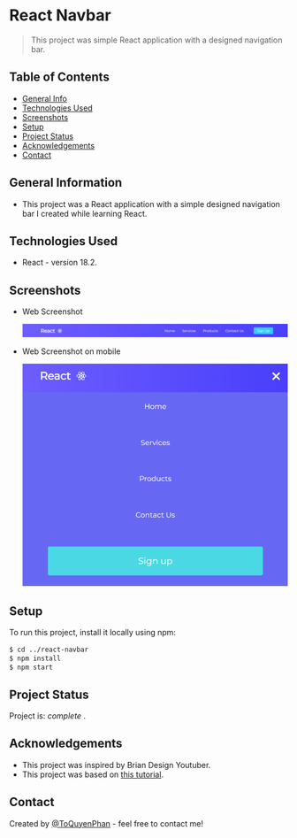 # React Navbar

> This project was simple React application with a designed navigation bar.

## Table of Contents
* [General Info](#general-information)
* [Technologies Used](#technologies-used)
* [Screenshots](#screenshots)
* [Setup](#setup)
* [Project Status](#project-status)
* [Acknowledgements](#acknowledgements)
* [Contact](#contact)

## General Information
- This project was a React application with a simple designed navigation bar I created while learning React.

## Technologies Used
- React - version 18.2.

## Screenshots
- Web Screenshot
  
    ![Project screenshot](./public/images/screenshot.png)

- Web Screenshot on mobile
  
    ![Project screenshot](./public/images/screenshot-mobile.png)

## Setup
To run this project, install it locally using npm:

```
$ cd ../react-navbar
$ npm install
$ npm start
```

## Project Status
Project is: _complete_ .

## Acknowledgements
- This project was inspired by Brian Design Youtuber.
- This project was based on [this tutorial](https://www.youtube.com/watch?v=fL8cFqhTHwA&t=3053s).


## Contact
Created by [@ToQuyenPhan](https://www.facebook.com/profile.php?id=100006321400254) - feel free to contact me!
